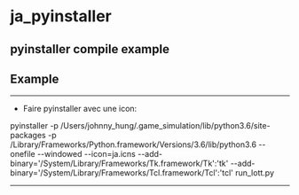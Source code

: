 # ja_pyinstaller
pyinstaller compile example
---

## Example

---

- Faire pyinstaller avec une icon:

pyinstaller -p /Users/johnny_hung/.game_simulation/lib/python3.6/site-packages -p /Library/Frameworks/Python.framework/Versions/3.6/lib/python3.6 --onefile --windowed --icon=ja.icns --add-binary='/System/Library/Frameworks/Tk.framework/Tk':'tk' --add-binary='/System/Library/Frameworks/Tcl.framework/Tcl':'tcl' run_lott.py


---

